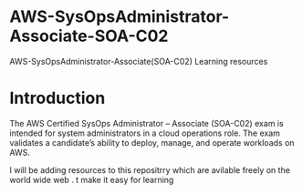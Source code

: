 # AWS-SysOpsAdministrator-Associate-SOA-C02
 AWS-SysOpsAdministrator-Associate(SOA-C02)  Learning resources 
# Introduction

The AWS Certified SysOps Administrator – Associate (SOA-C02) exam is intended for system
administrators in a cloud operations role. The exam validates a candidate’s ability to deploy, manage, and
operate workloads on AWS.

I will be adding resources to this repositrry which are avilable freely on the world wide web . t make it easy for learning 
